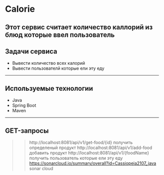 # Calorie

## Этот сервис считает количество каллорий из блюд которые ввел пользователь 
## Задачи сервиса

+ Вывести количество всех калорий
+ Вывести пользователй которые ели эту еду

____

## Используемые технологии

+ Java
+ Spring Boot
+ Maven

____
## GET-запросы

>>http://localhost:8081/api/v1/get-food/{id} получить определеный продукт
>>http://localhost:8081/api/v1/add-food добавить продукт
>>http://localhost:8081/api/v1/{foodName} получить пользователь которые ели эту еду
>>https://sonarcloud.io/summary/overall?id=Cassiopeia2107_java sonar cloud